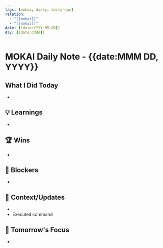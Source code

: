 ```yaml
---
tags: [mokai, diary, daily-ops]
relation:
  - "[[mokai]]"
  - "[[mokai]]"
date: {{date:YYYY-MM-DD}}
day: {{date:dddd}}
---
```

# MOKAI Daily Note - {{date:MMM DD, YYYY}}

## What I Did Today
-

## 💡 Learnings
-

## 🏆 Wins
-

## 🚨 Blockers
-

## 📝 Context/Updates
-
- Executed  command

## 🎯 Tomorrow's Focus
-
